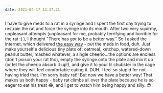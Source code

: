 ```yaml
---
date: 2021-04-17 13:37:21
---
```

I have to give meds to a rat in a syringe and I spent the first day trying to restrain the rat and force the syringe into its mouth. After two very squirmy, unpleasant attempts (unpleasant for me, probably terrifying and horrible for the rat :( ), I thought "There has _got_ to be a better way." So I asked the internet, which delivered [the easy way](https://www.youtube.com/watch?v=vrvhBTOa-kw) - put the meds in food, duh. Just make yourself a delicious tiny plate of: oatmeal, ketchup, watered-down peanut butter, mashed whatever, a single cheerio...the options are endless (don't poison your rat tho), empty the syringe onto the plate and mix it up (or let the cheerio absorb it up!), and give it to your lil chubster in the cage where they will feel comfortable eating it. DUH. I feel so stupid for not having tried that. I'm sorry baby rat!! But now we have a better way! That makes us both happy - baby rat climbs all over the plate because he is so eager to eat his treat :joy:, and I get to watch him being happy and silly. :heart_eyes:
